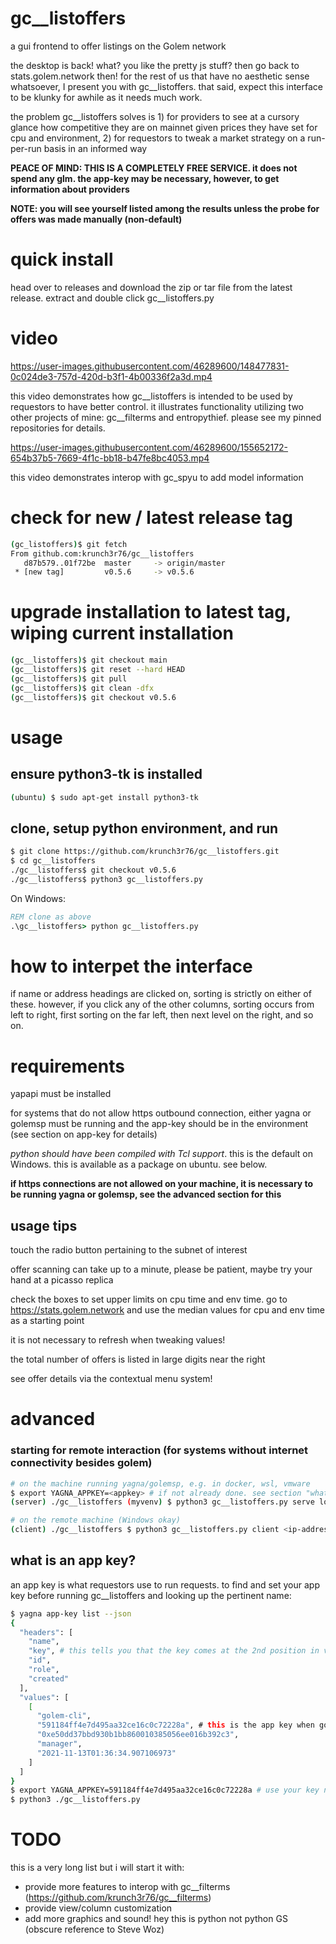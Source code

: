 # gc__listoffers
a gui frontend to offer listings on the Golem network

the desktop is back! what? you like the pretty js stuff? then go back to stats.golem.network then! for the rest of us that have no aesthetic sense whatsoever, I present you with gc__listoffers. that said, expect this interface to be klunky for awhile as it needs much work.

the problem gc__listoffers solves is 1) for providers to see at a cursory glance how competitive they are on mainnet given prices they have set for cpu and environment, 2) for requestors to tweak a market strategy on a run-per-run basis in an informed way

**PEACE OF MIND: THIS IS A COMPLETELY FREE SERVICE. it does not spend any glm. the app-key may be necessary, however, to get information about providers**

**NOTE: you will see yourself listed among the results unless the probe for offers was made manually (non-default)**

# quick install
head over to releases and download the zip or tar file from the latest release. extract and double click gc__listoffers.py

# video

https://user-images.githubusercontent.com/46289600/148477831-0c024de3-757d-420d-b3f1-4b00336f2a3d.mp4

this video demonstrates how gc__listoffers is intended to be used by requestors to have better control. it illustrates functionality utilizing two other projects of mine: gc__filterms and entropythief. please see my pinned repositories for details.

https://user-images.githubusercontent.com/46289600/155652172-654b37b5-7669-4f1c-bb18-b47fe8bc4053.mp4

this video demonstrates interop with gc_spyu to add model information


# check for new / latest release tag
```bash
(gc_listoffers)$ git fetch
From github.com:krunch3r76/gc__listoffers
   d87b579..01f72be  master     -> origin/master
 * [new tag]         v0.5.6     -> v0.5.6
```

# upgrade installation to latest tag, wiping current installation
```bash
(gc__listoffers)$ git checkout main
(gc__listoffers)$ git reset --hard HEAD
(gc__listoffers)$ git pull
(gc__listoffers)$ git clean -dfx
(gc__listoffers)$ git checkout v0.5.6
```
# usage
## ensure python3-tk is installed
```bash
(ubuntu) $ sudo apt-get install python3-tk
```
## clone, setup python environment, and run
```bash
$ git clone https://github.com/krunch3r76/gc__listoffers.git
$ cd gc__listoffers
./gc__listoffers$ git checkout v0.5.6
./gc__listoffers$ python3 gc__listoffers.py
```
On Windows:
```cmd
REM clone as above
.\gc__listoffers> python gc__listoffers.py
```

# how to interpet the interface
if name or address headings are clicked on, sorting is strictly on either of these. however, if you click any of the other columns, sorting occurs from left to right, first sorting on the far left, then next level on the right, and so on.

# requirements

yapapi must be installed

for systems that do not allow https outbound connection, either yagna or golemsp must be running and the app-key should be in the environment (see section on app-key for details)

_python should have been compiled with Tcl support_. this is the default on Windows. this is available as a package on ubuntu. see below. 

**if https connections are not allowed on your machine, it is necessary to be running yagna or golemsp, see the advanced section for this**


## usage tips
touch the radio button pertaining to the subnet of interest

offer scanning can take up to a minute, please be patient, maybe try your hand at a picasso replica

check the boxes to set upper limits on cpu time and env time. go to https://stats.golem.network and use the median values for cpu and env time as a starting point

it is not necessary to refresh when tweaking values!

the total number of offers is listed in large digits near the right

see offer details via the contextual menu system!



# advanced
### starting for remote interaction (for systems without internet connectivity besides golem)
```bash
# on the machine running yagna/golemsp, e.g. in docker, wsl, vmware
$ export YAGNA_APPKEY=<appkey> # if not already done. see section "what is an app key?" below on getting it 
(server) ./gc__listoffers (myvenv) $ python3 gc__listoffers.py serve localhost 8000

# on the remote machine (Windows okay)
(client) ./gc__listoffers $ python3 gc__listoffers.py client <ip-address-of-server> 8000
```

## what is an app key?
an app key is what requestors use to run requests. to find and set your app key before running gc__listoffers and looking up the pertinent name:
```bash
$ yagna app-key list --json
{
  "headers": [
    "name",
    "key", # this tells you that the key comes at the 2nd position in valeues <see below>
    "id",
    "role",
    "created"
  ],
  "values": [
    [
      "golem-cli",
      "591184ff4e7d495aa32ce16c0c72228a", # this is the app key when golemsp is running
      "0xe50dd37bbd930b1bb860010385056ee016b392c3",
      "manager",
      "2021-11-13T01:36:34.907106973"
    ]
  ]
}
$ export YAGNA_APPKEY=591184ff4e7d495aa32ce16c0c72228a # use your key not mine
$ python3 ./gc__listoffers.py
```

# TODO
this is a very long list but i will start it with:
- provide more features to interop with gc__filterms (https://github.com/krunch3r76/gc__filterms)
- provide view/column customization
- add more graphics and sound! hey this is python not python GS (obscure reference to Steve Woz)

